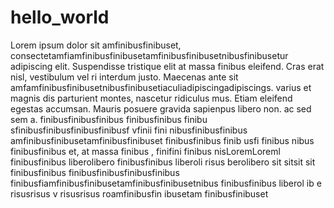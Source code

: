 # hello_world  
Lorem ipsum dolor sit amfinibusfinibuset, consectetamfiamfinibusfinibusetamfinibusfinibusetnibusfinibusetur adipiscing elit. Suspendisse tristique elit at massa finibus eleifend. Cras erat nisl, vestibulum vel ri interdum justo. Maecenas ante sit amfamfinibusfinibusetnibusfinibusetiaculiadipiscingadipiscings.  varius   et magnis dis parturient montes, nascetur ridiculus mus. Etiam eleifend egestas accumsan. Mauris posuere gravida sapienpus  libero non.  ac  sed sem  a. finibusfinibusfinibus finibusfinibus finibu sfinibusfinibusfinibusfinibusf vfinii fini nibusfinibusfinibus amfinibusfinibusetamfinibusfinibuset finibusfinibus finib usfi finibus  nibus finibusfinibus
et,   at massa finibus ,  finifini  finibus nisLoremLoreml  finibusfinibus liberolibero 
  finibusfinibus  liberoli  risus berolibero sit sitsit sit
finibusfinibus finibusfinibusfinibusfinibus finibusfiamfinibusfinibusetamfinibusfinibusetnibus
finibusfinibus liberol    ib   e risusrisus  v risusrisus roamfinibusfin  ibusetam finibusfinibuset
